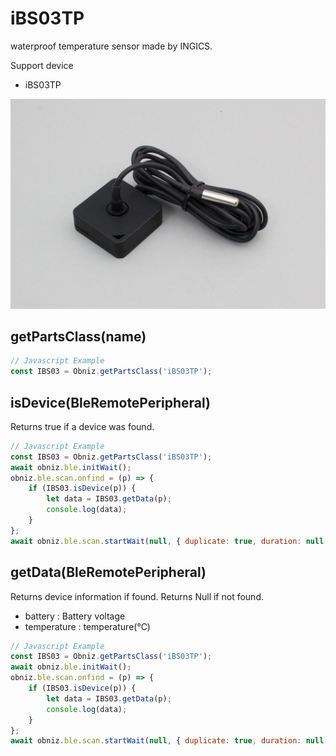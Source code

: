 # iBS03TP

waterproof temperature sensor made by INGICS.

Support device

- iBS03TP

![](image.jpg)


## getPartsClass(name)

```javascript
// Javascript Example
const IBS03 = Obniz.getPartsClass('iBS03TP');
```

## isDevice(BleRemotePeripheral)

Returns true if a device was found.

```javascript
// Javascript Example
const IBS03 = Obniz.getPartsClass('iBS03TP');
await obniz.ble.initWait();
obniz.ble.scan.onfind = (p) => {
    if (IBS03.isDevice(p)) {
        let data = IBS03.getData(p);
        console.log(data);
    }
};
await obniz.ble.scan.startWait(null, { duplicate: true, duration: null });
```

## getData(BleRemotePeripheral)

Returns device information if found. Returns Null if not found.

- battery : Battery voltage
- temperature : temperature(℃)


```javascript
// Javascript Example
const IBS03 = Obniz.getPartsClass('iBS03TP');
await obniz.ble.initWait();
obniz.ble.scan.onfind = (p) => {
    if (IBS03.isDevice(p)) {
        let data = IBS03.getData(p);
        console.log(data);
    }
};
await obniz.ble.scan.startWait(null, { duplicate: true, duration: null });
```
